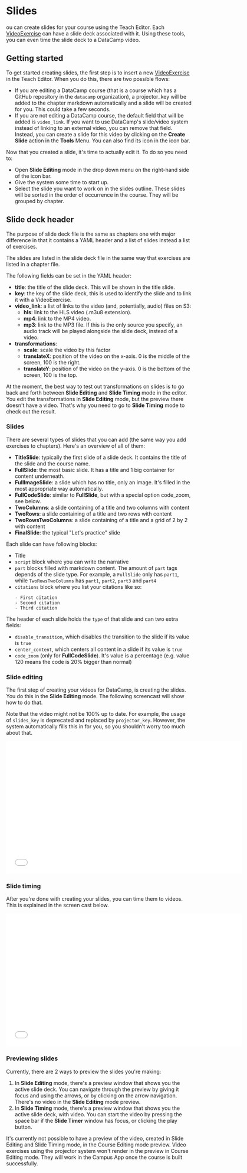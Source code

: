 # Slides

ou can create slides for your course using the Teach Editor. Each [VideoExercise](exercises/video-exercise.md) can have a slide deck associated with it. Using these tools, you can even time the slide deck to a DataCamp video.

## Getting started

To get started creating slides, the first step is to insert a new [VideoExercise](exercises/video-exercise.md) in the Teach Editor. When you do this, there are two possible flows:

- If you are editing a DataCamp course (that is a course which has a GitHub repository in the `datacamp` organization), a projector_key will be added to the chapter markdown automatically and a slide will be created for you. This could take a few seconds.
- If you are not editing a DataCamp course, the default field that will be added is `video_link`. If you want to use DataCamp's slide/video system instead of linking to an external video, you can remove that field. Instead, you can create a slide for this video by clicking on the **Create Slide** action in the **Tools** Menu. You can also find its icon in the icon bar.

Now that you created a slide, it's time to actually edit it. To do so you need to:
- Open **Slide Editing** mode in the drop down menu on the right-hand side of the icon bar.
- Give the system some time to start up.
- Select the slide you want to work on in the slides outline. These slides will be sorted in the order of occurrence in the course. They will be grouped by chapter.

## Slide deck header

The purpose of slide deck file is the same as chapters one with major difference in that it contains a YAML header and a list of slides instead a list of exercises.

The slides are listed in the slide deck file in the same way that exercises are listed in a chapter file.

The following fields can be set in the YAML header:

- **title**: the title of the slide deck. This will be shown in the title slide.
- **key**: the key of the slide deck, this is used to identify the slide and to link it with a VideoExercise.
- **video_link**: a list of links to the video (and, potentially, audio) files on S3:
  - **hls**: link to the HLS video (.m3u8 extension).
  - **mp4**: link to the MP4 video.
  - **mp3**: link to the MP3 file. If this is the only source you specify, an audio track will be played alongside the slide deck, instead of a video.
- **transformations**:
  - **scale**: scale the video by this factor
  - **translateX**: position of the video on the x-axis. 0 is the middle of the screen, 100 is the right.
  - **translateY**: position of the video on the y-axis. 0 is the bottom of the screen, 100 is the top.


At the moment, the best way to test out transformations on slides is to go back and forth between **Slide Editing** and **Slide Timing** mode in the editor. You edit the transformations in **Slide Editing** mode, but the preview there doesn't have a video. That's why you need to go to **Slide Timing** mode to check out the result.

### Slides

There are several types of slides that you can add (the same way you add exercises to chapters). Here's an overview of all of them:

- **TitleSlide**: typically the first slide of a slide deck. It contains the title of the slide and the course name.
- **FullSlide**: the most basic slide. It has a title and 1 big container for content underneath.
- **FullImageSlide**: a slide which has no title, only an image. It's filled in the most appropriate way automatically.
- **FullCodeSlide**: similar to **FullSlide**, but with a special option code_zoom, see below.
- **TwoColumns**: a slide containing of a title and two columns with content
- **TwoRows**: a slide containing of a title and two rows with content
- **TwoRowsTwoColumns**: a slide containing of a title and a grid of 2 by 2 with content
- **FinalSlide**: the typical "Let's practice" slide

Each slide can have following blocks:

- Title
- `script` block where you can write the narrative
- `part` blocks filled with markdown content. The amount of `part` tags depends of the slide type. For example, a `FullSlide` only has `part1`, while `TwoRowsTwoColumns` has `part1`, `part2`, `part3` and `part4`
- `citations` block where you list your citations like so:
    ```
    - First citation
    - Second citation
    - Third citation
    ```

The header of each slide holds the `type` of that slide and can two extra fields:

- `disable_transition`, which disables the transition to the slide if its value is `true`
- `center_content`, which centers all content in a slide if its value is `true`
- `code_zoom` (only for **FullCodeSlide**). It's value is a percentage (e.g. value 120 means the code is 20% bigger than normal)

### Slide editing

The first step of creating your videos for DataCamp, is creating the slides. You do this in the **Slide Editing** mode. The following screencast will show how to do that.

Note that the video might not be 100% up to date. For example, the usage of `slides_key` is deprecated and replaced by `projector_key`. However, the system automatically fills this in for you, so you shouldn't worry too much about that.

<iframe frameBorder="0" allowfullscreen width="640" height="360" src="//projector-prod.herokuapp.com/?auto_play=false&amp;video_hls=//videos.datacamp.com/transcoded/000_non-course_videos/screencasts/hls-slide_editing.master.m3u8"></iframe>

### Slide timing

After you're done with creating your slides, you can time them to videos. This is explained in the screen cast below.

<iframe frameBorder="0" allowfullscreen width="640" height="360" src="//projector-prod.herokuapp.com/?auto_play=false&amp;video_hls=//videos.datacamp.com/transcoded/000_non-course_videos/screencasts/hls-slide_timing.master.m3u8"></iframe>

### Previewing slides

Currently, there are 2 ways to preview the slides you're making:

1. In **Slide Editing** mode, there's a preview window that shows you the active slide deck. You can navigate through the preview by giving it focus and using the arrows, or by clicking on the arrow navigation. There's no video in the **Slide Editing** mode preview.
2. In **Slide Timing** mode, there's a preview window that shows you the active slide deck, with video. You can start the video by pressing the space bar if the **Slide Timer** window has focus, or clicking the play button.

It's currently not possible to have a preview of the video, created in Slide Editing and Slide Timing mode, in the Course Editing mode preview. Video exercises using the projector system won't render in the preview in Course Editing mode. They will work in the Campus App once the course is built successfully.